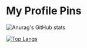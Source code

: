 # My Profile Pins

![Anurag's GitHub stats](https://github-readme-stats.vercel.app/api?username=budiharyonoo&show_icons=true&theme=radical)

[![Top Langs](https://github-readme-stats.vercel.app/api/top-langs/?username=anuraghazra&langs_count=8)](https://github.com/anuraghazra/github-readme-stats)
